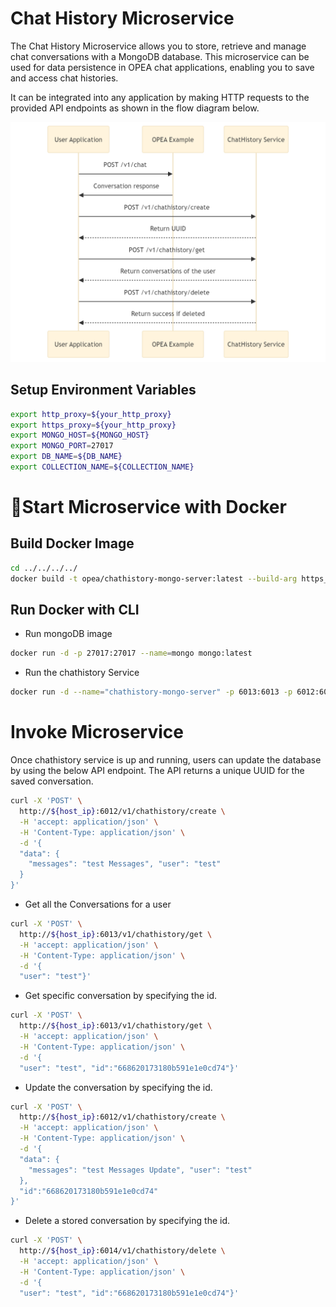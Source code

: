 # Chat History Microservice

The Chat History Microservice allows you to store, retrieve and manage chat conversations with a MongoDB database. This microservice can be used for data persistence in OPEA chat applications, enabling you to save and access chat histories.

It can be integrated into any application by making HTTP requests to the provided API endpoints as shown in the flow diagram below.

![Flow Chart](./assets/img/chathistory_flow.png)

## Setup Environment Variables

```bash
export http_proxy=${your_http_proxy}
export https_proxy=${your_http_proxy}
export MONGO_HOST=${MONGO_HOST}
export MONGO_PORT=27017
export DB_NAME=${DB_NAME}
export COLLECTION_NAME=${COLLECTION_NAME}
```

# 🚀Start Microservice with Docker

## Build Docker Image

```bash
cd ../../../../
docker build -t opea/chathistory-mongo-server:latest --build-arg https_proxy=$https_proxy --build-arg http_proxy=$http_proxy -f comps/chathistory/mongo/docker/Dockerfile .
```

## Run Docker with CLI

- Run mongoDB image

```bash
docker run -d -p 27017:27017 --name=mongo mongo:latest
```

- Run the chathistory Service

```bash
docker run -d --name="chathistory-mongo-server" -p 6013:6013 -p 6012:6012 -p 6014:6014 -e http_proxy=$http_proxy -e https_proxy=$https_proxy -e no_proxy=$no_proxy -e MONGO_HOST=${MONGO_HOST} -e MONGO_PORT=${MONGO_PORT} -e DB_NAME=${DB_NAME} -e COLLECTION_NAME=${COLLECTION_NAME} opea/chathistory-mongo-server:latest
```

# Invoke Microservice

Once chathistory service is up and running, users can update the database by using the below API endpoint. The API returns a unique UUID for the saved conversation.

```bash
curl -X 'POST' \
  http://${host_ip}:6012/v1/chathistory/create \
  -H 'accept: application/json' \
  -H 'Content-Type: application/json' \
  -d '{
  "data": {
    "messages": "test Messages", "user": "test"
  }
}'
```

- Get all the Conversations for a user

```bash
curl -X 'POST' \
  http://${host_ip}:6013/v1/chathistory/get \
  -H 'accept: application/json' \
  -H 'Content-Type: application/json' \
  -d '{
  "user": "test"}'
```

- Get specific conversation by specifying the id.

```bash
curl -X 'POST' \
  http://${host_ip}:6013/v1/chathistory/get \
  -H 'accept: application/json' \
  -H 'Content-Type: application/json' \
  -d '{
  "user": "test", "id":"668620173180b591e1e0cd74"}'
```

- Update the conversation by specifying the id.

```bash
curl -X 'POST' \
  http://${host_ip}:6012/v1/chathistory/create \
  -H 'accept: application/json' \
  -H 'Content-Type: application/json' \
  -d '{
  "data": {
    "messages": "test Messages Update", "user": "test"
  },
  "id":"668620173180b591e1e0cd74"
}'
```

- Delete a stored conversation by specifying the id.

```bash
curl -X 'POST' \
  http://${host_ip}:6014/v1/chathistory/delete \
  -H 'accept: application/json' \
  -H 'Content-Type: application/json' \
  -d '{
  "user": "test", "id":"668620173180b591e1e0cd74"}'
```
